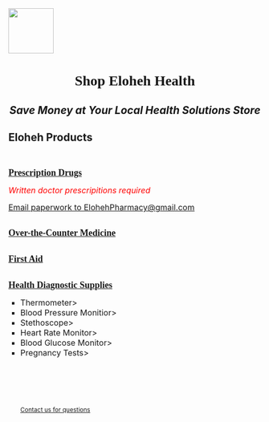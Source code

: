 <html>
<head> 

</head>

<body>
<img width="90" height="90" src="https://github.com/user-attachments/assets/d0090502-7a15-4a55-91d6-1db5928cacf3"/>
<h1 align="center"><font face="Georgia">Shop Eloheh Health</font></h1>
<i><h2 align="center">Save Money at Your Local Health Solutions Store</h2></i>
<h2 title="The products listed may not cover every option available.">Eloheh Products</h3><br/>
  
<b><u><font size="4" face="Georgia">Prescription Drugs</font></u></b><br/>

  <font color="red" size="3">*Written doctor prescripitions required*</font><br/>
  
  <u><font size="3"><a href="mailto:ElohehPharmacy@gmail.com">Email paperwork to ElohehPharmacy@gmail.com</a></font></u><br/><br/>
  
<b><u><font size="4" face="Georgia">Over-the-Counter Medicine</font></u></b><br/><br/>

<b><u><font size="4" face="Georgia">First Aid</font></u></b><br/><br/>

<b><u><font size="4" face="Georgia">Health Diagnostic Supplies</font></u></b>
<ul type="square"> <font size="3">
          <li>Thermometer>
          <li>Blood Pressure Monitior>
          <li>Stethoscope>
          <li>Heart Rate Monitor>
          <li>Blood Glucose Monitor>
          <li>Pregnancy Tests>


<br/><br/><br/><br/>
<u><span style="font-size:12px"><a href="mailto:Eloheh@gmail.com">Contact us for questions</a></span></u>
